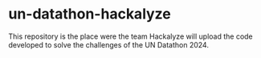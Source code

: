 # un-datathon-hackalyze
This repository is the place were the team Hackalyze will upload the code developed to solve the challenges of the UN Datathon 2024.
